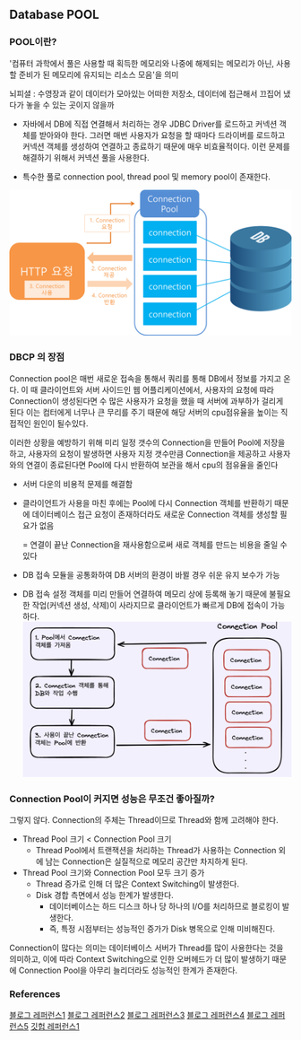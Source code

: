 ## Database POOL
### POOL이란?
'컴퓨터 과학에서 풀은 사용할 때 획득한 메모리와 나중에 해제되는 메모리가 아닌, 사용할 준비가 된 메모리에 유지되는 리소스 모음'을 의미

뇌피셜 : 수영장과 같이 데이터가 모아있는 어떠한 저장소, 데이터에 접근해서 끄집어 냈다가 놓을 수 있는 곳이지 않을까

* 자바에서 DB에 직접 연결해서 처리하는 경우 JDBC Driver를 로드하고 커넥션 객체를 받아와야 한다. 그러면 매번 사용자가 요청을 할 때마다 드라이버를 로드하고 커넥션 객체를 생성하여 연결하고 종료하기 때문에 매우 비효율적이다. 이런 문제를 해결하기 위해서 커넥션 풀을 사용한다.

* 특수한 풀로 connection pool, thread pool 및 memory pool이 존재한다.


![connection_pool.png](connection_pool.png)


### DBCP 의 장점

Connection pool은 매번 새로운 접속을 통해서 쿼리를 통해 DB에서 정보를 가지고 온다. 
이 때 클라이언트와 서버 사이드인 웹 어플리케이션에서, 사용자의 요청에 따라 Connection이 생성된다면 수 많은 사용자가 요청을 했을 때 서버에 과부하가 걸리게 된다
이는 컴터에게 너무나 큰 무리를 주기 때문에 해당 서버의 cpu점유율을 높이는 직접적인 원인이 될수있다. 

이러한 상황을 예방하기 위해 미리 일정 갯수의 Connection을 만들어 Pool에 저장을 하고, 사용자의 요청이 발생하면 사용자 지정 갯수만큼 Connection을 제공하고 사용자와의 연결이 종료된다면 Pool에 다시 반환하여 보관을 해서 cpu의 점유율을 줄인다

* 서버 다운의 비용적 문제를 해결함
* 클라이언트가 사용을 마친 후에는 Pool에 다시 Connection 객체를 반환하기 때문에 데이터베이스 접근 요청이 존재하더라도 새로운 Connection 객체를 생성할 필요가 없음
  
  = 연결이 끝난 Connection을 재사용함으로써 새로 객체를 만드는 비용을 줄일 수 있다
* DB 접속 모듈을 공통화하여 DB 서버의 환경이 바뀔 경우 쉬운 유지 보수가 가능
* DB 접속 설정 객체를 미리 만들어 연결하여 메모리 상에 등록해 놓기 때문에 불필요한 작업(커넥션 생성, 삭제)이 사라지므로 클라이언트가 빠르게 DB에 접속이 가능하다.
![DB_connection.png](DB_connection.png)

### Connection Pool이 커지면 성능은 무조건 좋아질까?
그렇지 않다. Connection의 주체는 Thread이므로 Thread와 함께 고려해야 한다.

 

* Thread Pool 크기 < Connection Pool 크기
  * Thread Pool에서 트랜잭션을 처리하는 Thread가 사용하는 Connection 외에 남는 Connection은 실질적으로 메모리 공간만 차지하게 된다.
* Thread Pool 크기와 Connection Pool 모두 크기 증가
  * Thread 증가로 인해 더 많은 Context Switching이 발생한다.
  * Disk 경합 측면에서 성능 한계가 발생한다.
    * 데이터베이스는 하드 디스크 하나 당 하나의 I/O를 처리하므로 블로킹이 발생한다.
    * 즉, 특정 시점부터는 성능적인 증가가 Disk 병목으로 인해 미비해진다.

Connection이 많다는 의미는 데이터베이스 서버가 Thread를 많이 사용한다는 것을 의미하고, 이에 따라 Context Switching으로 인한 오버헤드가 더 많이 발생하기 때문에 Connection Pool을 아무리 늘리더라도 성능적인 한계가 존재한다.








### References
[블로그 레퍼런스1](https://lovestudycom.tistory.com/entry/DB-POOL-%EC%9D%B4%EB%9E%80)
[블로그 레퍼런스2](https://steady-coding.tistory.com/564)
[블로그 레퍼런스3](https://velog.io/@ohdowon064/CS-%ED%92%80Pool%EC%9D%B4%EB%9E%80)
[블로그 레퍼런스4](https://lovestudycom.tistory.com/entry/DB-POOL-%EC%9D%B4%EB%9E%80)
[블로그 레퍼런스5](https://zzang9ha.tistory.com/376)
[깃헙 레퍼런스1](https://github.com/WeareSoft/tech-interview/blob/master/contents/db.md#데이터베이스-풀)
